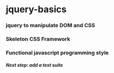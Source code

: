 # jquery-basics

### jquery to manipulate DOM and CSS

### Skeleton CSS Framework

### Functional javascript programming style 

##### Next step: add a test suite
